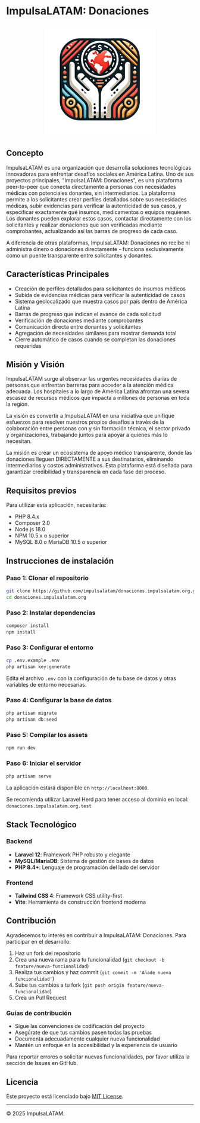 # ImpulsaLATAM: Donaciones

<p align="center">
  <img src="public/img/logo.png" alt="Logo ImpulsaLATAM" width="300">
</p>

## Concepto

ImpulsaLATAM es una organización que desarrolla soluciones tecnológicas innovadoras para enfrentar desafíos sociales en América Latina. Uno de sus proyectos principales, "ImpulsaLATAM: Donaciones", es una plataforma peer-to-peer que conecta directamente a personas con necesidades médicas con potenciales donantes, sin intermediarios.
La plataforma permite a los solicitantes crear perfiles detallados sobre sus necesidades médicas, subir evidencias para verificar la autenticidad de sus casos, y especificar exactamente qué insumos, medicamentos o equipos requieren. Los donantes pueden explorar estos casos, contactar directamente con los solicitantes y realizar donaciones que son verificadas mediante comprobantes, actualizando así las barras de progreso de cada caso.

A diferencia de otras plataformas, ImpulsaLATAM: Donaciones no recibe ni administra dinero o donaciones directamente - funciona exclusivamente como un puente transparente entre solicitantes y donantes.

## Características Principales

- Creación de perfiles detallados para solicitantes de insumos médicos
- Subida de evidencias médicas para verificar la autenticidad de casos
- Sistema geolocalizado que muestra casos por país dentro de América Latina
- Barras de progreso que indican el avance de cada solicitud
- Verificación de donaciones mediante comprobantes
- Comunicación directa entre donantes y solicitantes
- Agregación de necesidades similares para mostrar demanda total
- Cierre automático de casos cuando se completan las donaciones requeridas

## Misión y Visión

ImpulsaLATAM surge al observar las urgentes necesidades diarias de personas que enfrentan barreras para acceder a la atención médica adecuada. Los hospitales a lo largo de América Latina afrontan una severa escasez de recursos médicos que impacta a millones de personas en toda la región.

La visión es convertir a ImpulsaLATAM en una iniciativa que unifique esfuerzos para resolver nuestros propios desafíos a través de la colaboración entre personas con y sin formación técnica, el sector privado y organizaciones, trabajando juntos para apoyar a quienes más lo necesitan.

La misión es crear un ecosistema de apoyo médico transparente, donde las donaciones lleguen DIRECTAMENTE a sus destinatarios, eliminando intermediarios y costos administrativos. Esta plataforma está diseñada para garantizar credibilidad y transparencia en cada fase del proceso.


## Requisitos previos

Para utilizar esta aplicación, necesitarás:

- PHP 8.4.x
- Composer 2.0
- Node.js 18.0
- NPM 10.5.x o superior
- MySQL 8.0 o MariaDB 10.5 o superior

## Instrucciones de instalación

### Paso 1: Clonar el repositorio

```bash
git clone https://github.com/impulsalatam/donaciones.impulsalatam.org.git
cd donaciones.impulsalatam.org
```

### Paso 2: Instalar dependencias

```bash
composer install
npm install
```

### Paso 3: Configurar el entorno

```bash
cp .env.example .env
php artisan key:generate
```

Edita el archivo `.env` con la configuración de tu base de datos y otras variables de entorno necesarias.

### Paso 4: Configurar la base de datos

```bash
php artisan migrate
php artisan db:seed
```

### Paso 5: Compilar los assets

```bash
npm run dev
```

### Paso 6: Iniciar el servidor

```bash
php artisan serve
```

La aplicación estará disponible en `http://localhost:8000`.

Se recomienda utilizar Laravel Herd para tener acceso al dominio en local:
`donaciones.impulsalatam.org.test`

## Stack Tecnológico

### Backend
- **Laravel 12**: Framework PHP robusto y elegante
- **MySQL/MariaDB**: Sistema de gestión de bases de datos
- **PHP 8.4+**: Lenguaje de programación del lado del servidor

### Frontend
- **Tailwind CSS 4**: Framework CSS utility-first
- **Vite**: Herramienta de construcción frontend moderna

## Contribución

Agradecemos tu interés en contribuir a ImpulsaLATAM: Donaciones. Para participar en el desarrollo:

1. Haz un fork del repositorio
2. Crea una nueva rama para tu funcionalidad (`git checkout -b feature/nueva-funcionalidad`)
3. Realiza tus cambios y haz commit (`git commit -m 'Añade nueva funcionalidad'`)
4. Sube tus cambios a tu fork (`git push origin feature/nueva-funcionalidad`)
5. Crea un Pull Request

### Guías de contribución

- Sigue las convenciones de codificación del proyecto
- Asegúrate de que tus cambios pasen todas las pruebas
- Documenta adecuadamente cualquier nueva funcionalidad
- Mantén un enfoque en la accesibilidad y la experiencia de usuario

Para reportar errores o solicitar nuevas funcionalidades, por favor utiliza la sección de Issues en GitHub.

## Licencia

Este proyecto está licenciado bajo [MIT License](LICENSE).

---

© 2025 ImpulsaLATAM.
